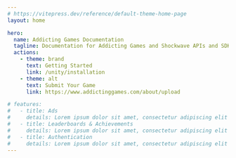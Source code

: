 ```yaml
---
# https://vitepress.dev/reference/default-theme-home-page
layout: home

hero:
  name: Addicting Games Documentation
  tagline: Documentation for Addicting Games and Shockwave APIs and SDKs
  actions:
    - theme: brand
      text: Getting Started
      link: /unity/installation
    - theme: alt
      text: Submit Your Game
      link: https://www.addictinggames.com/about/upload

# features:
#   - title: Ads
#     details: Lorem ipsum dolor sit amet, consectetur adipiscing elit
#   - title: Leaderboards & Achievements
#     details: Lorem ipsum dolor sit amet, consectetur adipiscing elit
#   - title: Authentication
#     details: Lorem ipsum dolor sit amet, consectetur adipiscing elit
---
```


